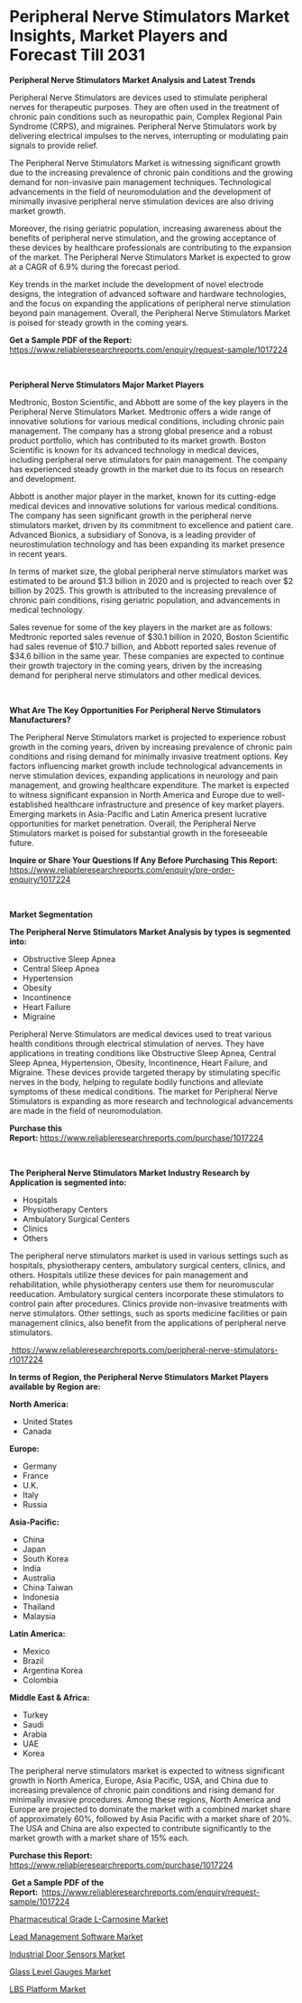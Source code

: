 <p><h1>Peripheral Nerve Stimulators Market Insights, Market Players and Forecast Till 2031</h1></p><p><strong>Peripheral Nerve Stimulators Market Analysis and Latest Trends</strong></p>
<p><p>Peripheral Nerve Stimulators are devices used to stimulate peripheral nerves for therapeutic purposes. They are often used in the treatment of chronic pain conditions such as neuropathic pain, Complex Regional Pain Syndrome (CRPS), and migraines. Peripheral Nerve Stimulators work by delivering electrical impulses to the nerves, interrupting or modulating pain signals to provide relief.</p><p>The Peripheral Nerve Stimulators Market is witnessing significant growth due to the increasing prevalence of chronic pain conditions and the growing demand for non-invasive pain management techniques. Technological advancements in the field of neuromodulation and the development of minimally invasive peripheral nerve stimulation devices are also driving market growth.</p><p>Moreover, the rising geriatric population, increasing awareness about the benefits of peripheral nerve stimulation, and the growing acceptance of these devices by healthcare professionals are contributing to the expansion of the market. The Peripheral Nerve Stimulators Market is expected to grow at a CAGR of 6.9% during the forecast period.</p><p>Key trends in the market include the development of novel electrode designs, the integration of advanced software and hardware technologies, and the focus on expanding the applications of peripheral nerve stimulation beyond pain management. Overall, the Peripheral Nerve Stimulators Market is poised for steady growth in the coming years.</p></p>
<p><strong>Get a Sample PDF of the Report:&nbsp;</strong> <a href="https://www.reliableresearchreports.com/enquiry/request-sample/1017224">https://www.reliableresearchreports.com/enquiry/request-sample/1017224</a></p>
<p>&nbsp;</p>
<p><strong>Peripheral Nerve Stimulators Major Market Players</strong></p>
<p><p>Medtronic, Boston Scientific, and Abbott are some of the key players in the Peripheral Nerve Stimulators Market. Medtronic offers a wide range of innovative solutions for various medical conditions, including chronic pain management. The company has a strong global presence and a robust product portfolio, which has contributed to its market growth. Boston Scientific is known for its advanced technology in medical devices, including peripheral nerve stimulators for pain management. The company has experienced steady growth in the market due to its focus on research and development.</p><p>Abbott is another major player in the market, known for its cutting-edge medical devices and innovative solutions for various medical conditions. The company has seen significant growth in the peripheral nerve stimulators market, driven by its commitment to excellence and patient care. Advanced Bionics, a subsidiary of Sonova, is a leading provider of neurostimulation technology and has been expanding its market presence in recent years.</p><p>In terms of market size, the global peripheral nerve stimulators market was estimated to be around $1.3 billion in 2020 and is projected to reach over $2 billion by 2025. This growth is attributed to the increasing prevalence of chronic pain conditions, rising geriatric population, and advancements in medical technology.</p><p>Sales revenue for some of the key players in the market are as follows: Medtronic reported sales revenue of $30.1 billion in 2020, Boston Scientific had sales revenue of $10.7 billion, and Abbott reported sales revenue of $34.6 billion in the same year. These companies are expected to continue their growth trajectory in the coming years, driven by the increasing demand for peripheral nerve stimulators and other medical devices.</p></p>
<p>&nbsp;</p>
<p><strong>What Are The Key Opportunities For Peripheral Nerve Stimulators Manufacturers?</strong></p>
<p><p>The Peripheral Nerve Stimulators market is projected to experience robust growth in the coming years, driven by increasing prevalence of chronic pain conditions and rising demand for minimally invasive treatment options. Key factors influencing market growth include technological advancements in nerve stimulation devices, expanding applications in neurology and pain management, and growing healthcare expenditure. The market is expected to witness significant expansion in North America and Europe due to well-established healthcare infrastructure and presence of key market players. Emerging markets in Asia-Pacific and Latin America present lucrative opportunities for market penetration. Overall, the Peripheral Nerve Stimulators market is poised for substantial growth in the foreseeable future.</p></p>
<p><strong>Inquire or Share Your Questions If Any Before Purchasing This Report:</strong> <a href="https://www.reliableresearchreports.com/enquiry/pre-order-enquiry/1017224">https://www.reliableresearchreports.com/enquiry/pre-order-enquiry/1017224</a></p>
<p>&nbsp;</p>
<p><strong>Market Segmentation</strong></p>
<p><strong>The Peripheral Nerve Stimulators Market Analysis by types is segmented into:</strong></p>
<p><ul><li>Obstructive Sleep Apnea</li><li>Central Sleep Apnea</li><li>Hypertension</li><li>Obesity</li><li>Incontinence</li><li>Heart Failure</li><li>Migraine</li></ul></p>
<p><p>Peripheral Nerve Stimulators are medical devices used to treat various health conditions through electrical stimulation of nerves. They have applications in treating conditions like Obstructive Sleep Apnea, Central Sleep Apnea, Hypertension, Obesity, Incontinence, Heart Failure, and Migraine. These devices provide targeted therapy by stimulating specific nerves in the body, helping to regulate bodily functions and alleviate symptoms of these medical conditions. The market for Peripheral Nerve Stimulators is expanding as more research and technological advancements are made in the field of neuromodulation.</p></p>
<p><strong>Purchase this Report:&nbsp;</strong><a href="https://www.reliableresearchreports.com/purchase/1017224">https://www.reliableresearchreports.com/purchase/1017224</a></p>
<p>&nbsp;</p>
<p><strong>The Peripheral Nerve Stimulators Market Industry Research by Application is segmented into:</strong></p>
<p><ul><li>Hospitals</li><li>Physiotherapy Centers</li><li>Ambulatory Surgical Centers</li><li>Clinics</li><li>Others</li></ul></p>
<p><p>The peripheral nerve stimulators market is used in various settings such as hospitals, physiotherapy centers, ambulatory surgical centers, clinics, and others. Hospitals utilize these devices for pain management and rehabilitation, while physiotherapy centers use them for neuromuscular reeducation. Ambulatory surgical centers incorporate these stimulators to control pain after procedures. Clinics provide non-invasive treatments with nerve stimulators. Other settings, such as sports medicine facilities or pain management clinics, also benefit from the applications of peripheral nerve stimulators.</p></p>
<p><a href="https://www.reliableresearchreports.com/peripheral-nerve-stimulators-r1017224">&nbsp;https://www.reliableresearchreports.com/peripheral-nerve-stimulators-r1017224</a></p>
<p><strong>In terms of Region, the Peripheral Nerve Stimulators Market Players available by Region are:</strong></p>
<p>
    <p> <strong> North America: </strong>
        <ul>
            <li>United States</li>
            <li>Canada</li>
        </ul>
        </p> 
    <p> <strong> Europe: </strong>
        <ul>
            <li>Germany</li>
            <li>France</li>
            <li>U.K.</li>
            <li>Italy</li>
            <li>Russia</li>
        </ul>
        </p> 
    <p> <strong> Asia-Pacific: </strong>
        <ul>
            <li>China</li>
            <li>Japan</li>
            <li>South Korea</li>
            <li>India</li>
            <li>Australia</li>
            <li>China Taiwan</li>
            <li>Indonesia</li>
            <li>Thailand</li>
            <li>Malaysia</li>
        </ul>
        </p> 
    <p> <strong> Latin America: </strong>
        <ul>
            <li>Mexico</li>
            <li>Brazil</li>
            <li>Argentina Korea</li>
            <li>Colombia</li>
        </ul>
        </p> 
    <p> <strong> Middle East & Africa: </strong>
        <ul>
            <li>Turkey</li>
            <li>Saudi</li>
            <li>Arabia</li>
            <li>UAE</li>
            <li>Korea</li>
        </ul>
    </p>
    </p>
<p><p>The peripheral nerve stimulators market is expected to witness significant growth in North America, Europe, Asia Pacific, USA, and China due to increasing prevalence of chronic pain conditions and rising demand for minimally invasive procedures. Among these regions, North America and Europe are projected to dominate the market with a combined market share of approximately 60%, followed by Asia Pacific with a market share of 20%. The USA and China are also expected to contribute significantly to the market growth with a market share of 15% each.</p></p>
<p><strong>Purchase this Report: </strong><a href="https://www.reliableresearchreports.com/purchase/1017224">https://www.reliableresearchreports.com/purchase/1017224</a></p>
<p>&nbsp;<strong>Get a Sample PDF of the Report:&nbsp;&nbsp;</strong><a href="https://www.reliableresearchreports.com/enquiry/request-sample/1017224">https://www.reliableresearchreports.com/enquiry/request-sample/1017224</a></p>
<p><strong></strong></p>
<p><p><a href="https://www.linkedin.com/pulse/global-pharmaceutical-grade-l-carnosine-market-sector-types-5derf?trackingId=HMIBUC6lTXKD5kP4brTIpQ%3D%3D">Pharmaceutical Grade L-Carnosine Market</a></p><p><a href="https://github.com/eliyamanson4561/Market-Research-Report-List-1/blob/main/lead-management-software-market.md">Lead Management Software Market</a></p><p><a href="https://medium.com/@adribbs56546/analyzing-industrial-door-sensors-market-dynamics-and-growth-drivers-and-forecasted-for-period-from-ed3f37278c7d">Industrial Door Sensors Market</a></p><p><a href="https://medium.com/@othaleffler24/an-in-depth-analysis-of-the-global-glass-level-gauges-market-scope-and-its-rapid-growing-12-5-32600e1867f1">Glass Level Gauges Market</a></p><p><a href="https://github.com/hannahforsyth9786/Market-Research-Report-List-1/blob/main/lbs-platform-market.md">LBS Platform Market</a></p></p>